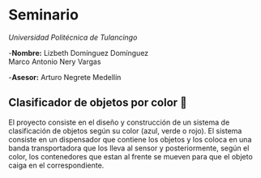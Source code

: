 # Seminario

*Universidad Politécnica de Tulancingo*

-**Nombre:** Lizbeth Domínguez Domínguez              
             Marco Antonio Nery Vargas

-**Asesor:** Arturo Negrete Medellín 

## **Clasificador de objetos por color** :rainbow:
El proyecto consiste en el diseño y construcción de un sistema de clasificación de objetos según su color (azul, verde o rojo). 
El sistema consiste en un dispensador que contiene los objetos y los coloca en una banda transportadora que los lleva al sensor y posteriormente, según el color, los contenedores que estan al frente se mueven para que el objeto caiga en el correspondiente.
